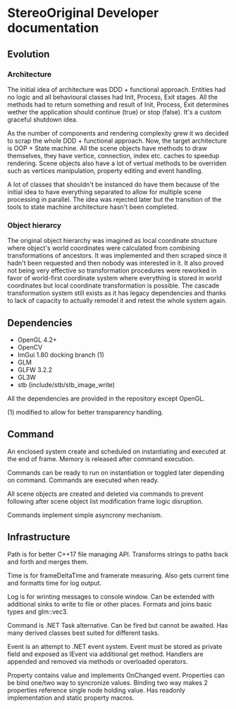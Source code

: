 # StereoOriginal Developer documentation
## Evolution
### Architecture
The initial idea of architecture was DDD + functional approach.
Entities had no logic and all behavioural classes had Init, Process, Exit stages.
All the methods had to return something and result of Init, Process, Exit determines wether the application should continue (true) or stop (false).
It's a custom graceful shutdown idea.

As the number of components and rendering complexity grew it ws decided to scrap the whole DDD + functional approach.
Now, the target architecture is OOP + State machine.
All the scene objects have methods to draw themselves, they have vertice, connection, index etc. caches to speedup rendering.
Scene objects also have a lot of vertual methods to be overriden such as vertices manipulation, property editing and event handling.

A lot of classes that shouldn't be instanced do have them because of the initial idea to have everything separated to allow for multiple scene processing in parallel.
The idea was rejected later but the transition of the tools to state machine architecture hasn't been completed.

### Object hierarcy
The original object hierarchy was imagined as local coordinate structure where object's world coordinates were calculated from combining transformations of ancestors.
It was implemented and then scraped since it hadn't been requested and then nobody was interested in it.
It also proved not being very effective so transformation procedures were reworked in favor of world-first coordinate system where everything is stored in world coordinates but local coordinate transformation is possible.
The cascade transformation system still exists as it has legacy dependencies and thanks to lack of capacity to actually remodel it and retest the whole system again.

## Dependencies
- OpenGL 4.2+
- OpenCV
- ImGui 1.80 docking branch (1)
- GLM
- GLFW 3.2.2
- GL3W
- stb (include/stb/stb_image_write)

All the dependencies are provided in the repository except OpenGL.

(1) modified to allow for better transparency handling.

## Command
An enclosed system create and scheduled on instantiating and executed at the end of frame.
Memory is released after command execution.

Commands can be ready to run on instantiation or toggled later depending on command.
Commands are executed when ready.

All scene objects are created and deleted via commands to prevent following after scene object list modification frame logic disruption.

Commands implement simple asyncrony mechanism.

## Infrastructure
Path is for better C++17 file managing API.
Transforms strings to paths back and forth and merges them.

Time is for frameDeltaTime and framerate measuring.
Also gets current time and formatts time for log output.

Log is for wrinting messages to console window.
Can be extended with additional sinks to write to file or other places.
Formats and joins basic types and glm::vec3.

Command is .NET Task alternative.
Can be fired but cannot be awaited.
Has many derived classes best suited for different tasks.

Event is an attempt to .NET event system.
Event must be stored as private field and exposed as IEvent via additional get method.
Handlers are appended and removed via methods or overloaded operators.

Property contains value and implements OnChanged event.
Properties can be bind one/two way to syncronize values.
Binding two way makes 2 properties reference single node holding value.
Has readonly implementation and static property macros.

